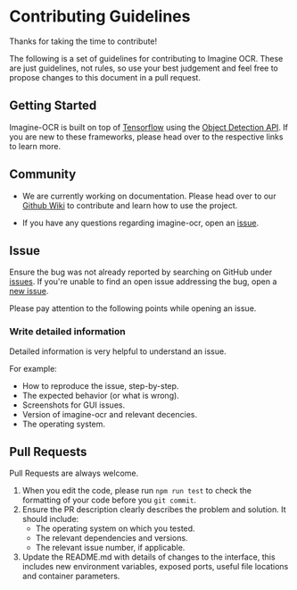 # Contributing Guidelines

Thanks for taking the time to contribute!

The following is a set of guidelines for contributing to Imagine OCR. These are just guidelines, not rules, so use your best judgement and feel free to propose changes to this document in a pull request.

## Getting Started

Imagine-OCR is built on top of [Tensorflow](http://tensorflow.org) using the [Object Detection API](https://github.com/tensorflow/models). If you are new to these frameworks, please head over to the respective links to learn more.

## Community

* We are currently working on documentation. Please head over to our [Github Wiki](https://github.com/marcoistasy/imagine-ocr/wiki) to contribute and learn how to use the project.

* If you have any questions regarding imagine-ocr, open an [issue](https://github.com/marcoistasy/imagine-ocr/issues/new/choose).

## Issue
Ensure the bug was not already reported by searching on GitHub under [issues](https://github.com/marcoistasy/imagine-ocr/issues). If you're unable to find an open issue addressing the bug, open a [new issue](https://github.com/marcoistasy/imagine-ocr/issues/new/choose).

Please pay attention to the following points while opening an issue.

### Write detailed information
Detailed information is very helpful to understand an issue.

For example:
* How to reproduce the issue, step-by-step.
* The expected behavior (or what is wrong).
* Screenshots for GUI issues.
* Version of imagine-ocr and relevant decencies.
* The operating system.


## Pull Requests
Pull Requests are always welcome. 

1. When you edit the code, please run `npm run test` to check the formatting of your code before you `git commit`.
2. Ensure the PR description clearly describes the problem and solution. It should include:
   * The operating system on which you tested.
   * The relevant dependencies and versions.
   * The relevant issue number, if applicable.
3. Update the README.md with details of changes to the interface, this includes new environment 
   variables, exposed ports, useful file locations and container parameters.
